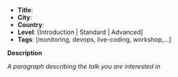 * **Title**:
* **City**:
* **Country**:
* **Level**: [Introduction | Standard | Advanced]
* **Tags**: [monitoring, devops, live-coding, workshop,...]


**Description**

*A paragraph describing the talk you are interested in*
